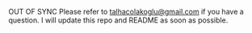 OUT OF SYNC
Please refer to talhacolakoglu@gmail.com if you have a question. I will update this repo and README as soon as possible.
